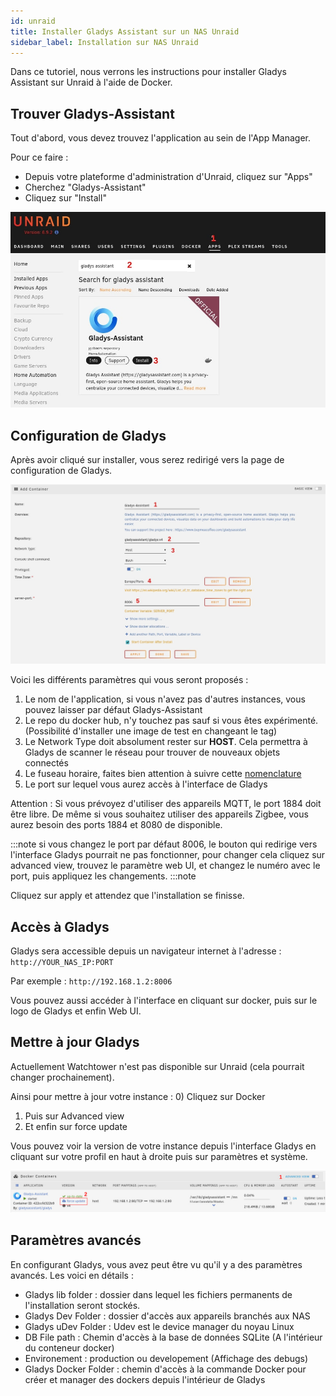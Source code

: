 ```yaml
---
id: unraid
title: Installer Gladys Assistant sur un NAS Unraid
sidebar_label: Installation sur NAS Unraid
---
```


Dans ce tutoriel, nous verrons les instructions pour installer Gladys Assistant sur Unraid à l'aide de Docker.

## Trouver Gladys-Assistant

Tout d'abord, vous devez trouvez l'application au sein de l'App Manager.

Pour ce faire :

- Depuis votre plateforme d'administration d'Unraid, cliquez sur "Apps"
- Cherchez "Gladys-Assistant"
- Cliquez sur "Install"

![AppManager](../../../../../static/img/docs/en/installation/unraid/apps_manager.jpg)

## Configuration de Gladys

Après avoir cliqué sur installer, vous serez redirigé vers la page de configuration de Gladys.

![Configuration](../../../../../static/img/docs/en/installation/unraid/docker_config.jpg)

Voici les différents paramètres qui vous seront proposés :

1. Le nom de l'application, si vous n'avez pas d'autres instances, vous pouvez laisser par défaut Gladys-Assistant
2. Le repo du docker hub, n'y touchez pas sauf si vous êtes expérimenté. (Possibilité d'installer une image de test en changeant le tag)
3. Le Network Type doit absolument rester sur **HOST**. Cela permettra à Gladys de scanner le réseau pour trouver de nouveaux objets connectés
4. Le fuseau horaire, faites bien attention à suivre cette [nomenclature](https://en.wikipedia.org/wiki/List_of_tz_database_time_zones)
5. Le port sur lequel vous aurez accès à l'interface de Gladys

Attention : Si vous prévoyez d'utiliser des appareils MQTT, le port 1884 doit être libre.
De même si vous souhaitez utiliser des appareils Zigbee, vous aurez besoin des ports 1884 et 8080 de disponible.

:::note
si vous changez le port par défaut 8006, le bouton qui redirige vers l'interface Gladys pourrait ne pas fonctionner, pour changer cela cliquez sur advanced view, trouvez le paramètre web UI, et changez le numéro avec le port, puis appliquez les changements.
:::note

Cliquez sur apply et attendez que l'installation se finisse.

## Accès à Gladys

Gladys sera accessible depuis un navigateur internet à l'adresse : `http://YOUR_NAS_IP:PORT`

Par exemple : `http://192.168.1.2:8006`

Vous pouvez aussi accéder à l'interface en cliquant sur docker, puis sur le logo de Gladys et enfin Web UI.

## Mettre à jour Gladys

Actuellement Watchtower n'est pas disponible sur Unraid (cela pourrait changer prochainement).

Ainsi pour mettre à jour votre instance : 0) Cliquez sur Docker

1. Puis sur Advanced view
2. Et enfin sur force update

Vous pouvez voir la version de votre instance depuis l'interface Gladys en cliquant sur votre profil en haut à droite puis sur paramètres et système.

![Update](../../../../../static/img/docs/en/installation/unraid/gladys_update.jpg)

## Paramètres avancés

En configurant Gladys, vous avez peut être vu qu'il y a des paramètres avancés.
Les voici en détails :

- Gladys lib folder : dossier dans lequel les fichiers permanents de l'installation seront stockés.
- Gladys Dev Folder : dossier d'accès aux appareils branchés aux NAS
- Gladys uDev Folder : Udev est le device manager du noyau Linux
- DB File path : Chemin d'accès à la base de données SQLite (A l'intérieur du conteneur docker)
- Environement : production ou developement (Affichage des debugs)
- Gladys Docker Folder : chemin d'accès à la commande Docker pour créer et manager des dockers depuis l'intérieur de Gladys

